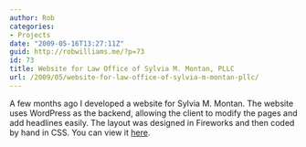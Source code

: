 ```yaml
---
author: Rob
categories:
- Projects
date: "2009-05-16T13:27:11Z"
guid: http://robwilliams.me/?p=73
id: 73
title: Website for Law Office of Sylvia M. Montan, PLLC
url: /2009/05/website-for-law-office-of-sylvia-m-montan-pllc/
---
```

A few months ago I developed a website for Sylvia M. Montan. The website uses WordPress as the backend, allowing the client to modify the pages and add headlines easily. The layout was designed in Fireworks and then coded by hand in CSS. You can view it [here](http://montanlaw.com/).